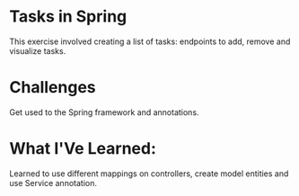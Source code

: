 # Tasks in Spring
This exercise involved creating a list of tasks: endpoints to add, remove and visualize tasks.

# Challenges
Get used to the Spring framework and annotations.

# What I'Ve Learned:
Learned to use different mappings on controllers, create model entities and use Service annotation.
